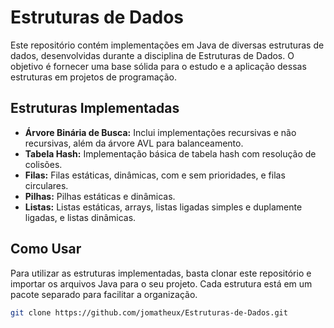 # Estruturas de Dados

Este repositório contém implementações em Java de diversas estruturas de dados, desenvolvidas durante a disciplina de Estruturas de Dados. O objetivo é fornecer uma base sólida para o estudo e a aplicação dessas estruturas em projetos de programação.

## Estruturas Implementadas

* **Árvore Binária de Busca:** Inclui implementações recursivas e não recursivas, além da árvore AVL para balanceamento.
* **Tabela Hash:** Implementação básica de tabela hash com resolução de colisões.
* **Filas:** Filas estáticas, dinâmicas, com e sem prioridades, e filas circulares.
* **Pilhas:** Pilhas estáticas e dinâmicas.
* **Listas:** Listas estáticas, arrays, listas ligadas simples e duplamente ligadas, e listas dinâmicas.

## Como Usar

Para utilizar as estruturas implementadas, basta clonar este repositório e importar os arquivos Java para o seu projeto. Cada estrutura está em um pacote separado para facilitar a organização.

```bash
git clone https://github.com/jomatheux/Estruturas-de-Dados.git
